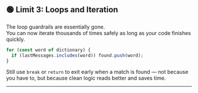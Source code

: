 ## 🟢 Limit 3: Loops and Iteration

The loop guardrails are essentially gone.  
You can now iterate thousands of times safely as long as your code finishes quickly.

```js
for (const word of dictionary) {
  if (lastMessages.includes(word)) found.push(word);
}
```

Still use `break` or `return` to exit early when a match is found — not because you have to, but because clean logic reads better and saves time.

---
